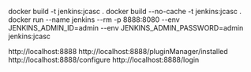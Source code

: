 docker build -t jenkins:jcasc .
docker build --no-cache -t jenkins:jcasc .
docker run --name jenkins --rm -p 8888:8080 --env JENKINS_ADMIN_ID=admin --env JENKINS_ADMIN_PASSWORD=admin jenkins:jcasc

http://localhost:8888
http://localhost:8888/pluginManager/installed
http://localhost:8888/configure
http://localhost:8888/login
